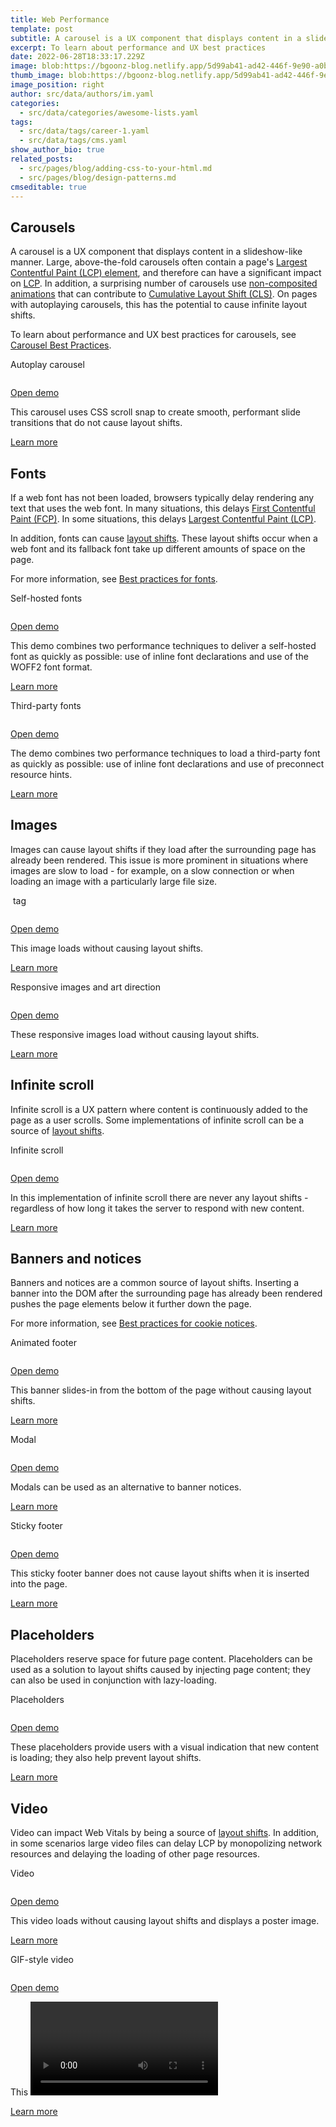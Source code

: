 ```yaml
---
title: Web Performance
template: post
subtitle: A carousel is a UX component that displays content in a slideshow-like manner
excerpt: To learn about performance and UX best practices
date: 2022-06-28T18:33:17.229Z
image: blob:https://bgoonz-blog.netlify.app/5d99ab41-ad42-446f-9e90-a0bf594979ef
thumb_image: blob:https://bgoonz-blog.netlify.app/5d99ab41-ad42-446f-9e90-a0bf594979ef
image_position: right
author: src/data/authors/im.yaml
categories:
  - src/data/categories/awesome-lists.yaml
tags:
  - src/data/tags/career-1.yaml
  - src/data/tags/cms.yaml
show_author_bio: true
related_posts:
  - src/pages/blog/adding-css-to-your-html.md
  - src/pages/blog/design-patterns.md
cmseditable: true
---
```

## Carousels

A carousel is a UX component that displays content in a slideshow-like manner. Large, above-the-fold carousels often contain a page's [Largest Contentful Paint (LCP) element](https://web.dev/lcp/#what-elements-are-considered), and therefore can have a significant impact on [LCP](https://web.dev/lcp). In addition, a surprising number of carousels use [non-composited animations](https://web.dev/non-composited-animations/) that can contribute to [Cumulative Layout Shift (CLS)](https://web.dev/cls). On pages with autoplaying carousels, this has the potential to cause infinite layout shifts.

To learn about performance and UX best practices for carousels, see [Carousel Best Practices](https://web.dev/carousel-best-practices/).

Autoplay carousel

```

```

[Open demo](https://web.dev/patterns/web-vitals-patterns/carousels/carousel-autoplay/demo.html)

This carousel uses CSS scroll snap to create smooth, performant slide transitions that do not cause layout shifts.

[Learn more](https://web.dev/patterns/web-vitals-patterns/carousels/carousel-autoplay)

## Fonts

If a web font has not been loaded, browsers typically delay rendering any text that uses the web font. In many situations, this delays [First Contentful Paint (FCP)](https://web.dev/fcp). In some situations, this delays [Largest Contentful Paint (LCP)](https://web.dev/lcp).

In addition, fonts can cause [layout shifts](https://web.dev/debug-layout-shifts). These layout shifts occur when a web font and its fallback font take up different amounts of space on the page.

For more information, see [Best practices for fonts](https://web.dev/font-best-practices/).

Self-hosted fonts

```

```

[Open demo](https://web.dev/patterns/web-vitals-patterns/fonts/font-self-hosted/demo.html)

This demo combines two performance techniques to deliver a self-hosted font as quickly as possible: use of inline font declarations and use of the WOFF2 font format.

[Learn more](https://web.dev/patterns/web-vitals-patterns/fonts/font-self-hosted)

Third-party fonts

```

```

[Open demo](https://web.dev/patterns/web-vitals-patterns/fonts/fonts-third-party/demo.html)

The demo combines two performance techniques to load a third-party font as quickly as possible: use of inline font declarations and use of preconnect resource hints.

[Learn more](https://web.dev/patterns/web-vitals-patterns/fonts/fonts-third-party)

## Images

Images can cause layout shifts if they load after the surrounding page has already been rendered. This issue is more prominent in situations where images are slow to load - for example, on a slow connection or when loading an image with a particularly large file size.

<img> tag

```

```

[Open demo](https://web.dev/patterns/web-vitals-patterns/images/img-tag/demo.html)

This image loads without causing layout shifts.

[Learn more](https://web.dev/patterns/web-vitals-patterns/images/img-tag)

Responsive images and art direction

```

```

[Open demo](https://web.dev/patterns/web-vitals-patterns/images/responsive-images/demo.html)

These responsive images load without causing layout shifts.

[Learn more](https://web.dev/patterns/web-vitals-patterns/images/responsive-images)

## Infinite scroll

Infinite scroll is a UX pattern where content is continuously added to the page as a user scrolls. Some implementations of infinite scroll can be a source of [layout shifts](https://web.dev/debugging-layout-shifts/).

Infinite scroll

```

```

[Open demo](https://web.dev/patterns/web-vitals-patterns/infinite-scroll/infinite-scroll/demo.html)

In this implementation of infinite scroll there are never any layout shifts - regardless of how long it takes the server to respond with new content.

[Learn more](https://web.dev/patterns/web-vitals-patterns/infinite-scroll/infinite-scroll)

## Banners and notices

Banners and notices are a common source of layout shifts. Inserting a banner into the DOM after the surrounding page has already been rendered pushes the page elements below it further down the page.

For more information, see [Best practices for cookie notices](https://web.dev/cookie-notice-best-practices/).

Animated footer

```

```

[Open demo](https://web.dev/patterns/web-vitals-patterns/notices-pattern-set/notice-animated-footer/demo.html)

This banner slides-in from the bottom of the page without causing layout shifts.

[Learn more](https://web.dev/patterns/web-vitals-patterns/notices-pattern-set/notice-animated-footer)

Modal

```

```

[Open demo](https://web.dev/patterns/web-vitals-patterns/notices-pattern-set/notice-modal/demo.html)

Modals can be used as an alternative to banner notices.

[Learn more](https://web.dev/patterns/web-vitals-patterns/notices-pattern-set/notice-modal)

Sticky footer

```

```

[Open demo](https://web.dev/patterns/web-vitals-patterns/notices-pattern-set/notice-sticky-footer/demo.html)

This sticky footer banner does not cause layout shifts when it is inserted into the page.

[Learn more](https://web.dev/patterns/web-vitals-patterns/notices-pattern-set/notice-sticky-footer)

## Placeholders

Placeholders reserve space for future page content. Placeholders can be used as a solution to layout shifts caused by injecting page content; they can also be used in conjunction with lazy-loading.

Placeholders

```

```

[Open demo](https://web.dev/patterns/web-vitals-patterns/placeholders/placeholders/demo.html)

These placeholders provide users with a visual indication that new content is loading; they also help prevent layout shifts.

[Learn more](https://web.dev/patterns/web-vitals-patterns/placeholders/placeholders)

## Video

Video can impact Web Vitals by being a source of [layout shifts](https://web.dev/debug-layout-shifts/). In addition, in some scenarios large video files can delay LCP by monopolizing network resources and delaying the loading of other page resources.

Video

```

```

[Open demo](https://web.dev/patterns/web-vitals-patterns/video/video/demo.html)

This video loads without causing layout shifts and displays a poster image.

[Learn more](https://web.dev/patterns/web-vitals-patterns/video/video)

GIF-style video

```

```

[Open demo](https://web.dev/patterns/web-vitals-patterns/video/video-gif/demo.html)

This <video> tag looks and feels like a GIF but is far more performant.

[Learn more](https://web.dev/patterns/web-vitals-patterns/video/video-gif)